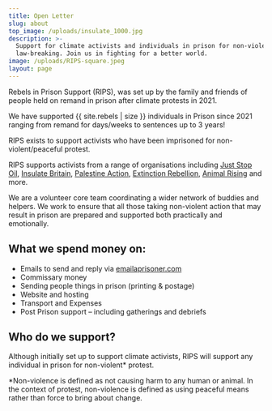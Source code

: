 ```yaml
---
title: Open Letter
slug: about
top_image: /uploads/insulate_1000.jpg
description: >-
  Support for climate activists and individuals in prison for non-violent
  law-breaking. Join us in fighting for a better world.
image: /uploads/RIPS-square.jpeg
layout: page
---
```


Rebels in Prison Support (RIPS), was set up by the family and friends of people held on remand in prison after climate protests in 2021.

We have supported {{ site.rebels | size }} individuals in Prison since 2021 ranging from remand for days/weeks to sentences up to 3 years!

RIPS exists to support activists who have been imprisoned for non-violent/peaceful protest.

RIPS supports activists from a range of organisations including [Just Stop Oil](https://juststopoil.org/), [Insulate Britain](https://insulatebritain.com/), [Palestine Action](https://www.palestineaction.org/), [Extinction Rebellion](https://extinctionrebellion.uk/), [Animal Rising](https://www.animalrising.org/) and more.

We are a volunteer core team coordinating a wider network of buddies and helpers. We work to ensure that all those taking non-violent action that may result in prison are prepared and supported both practically and emotionally.

## What we spend money on:

* Emails to send and reply via [emailaprisoner.com](https://www.emailaprisoner.com/)
* Commissary money
* Sending people things in prison (printing & postage)
* Website and hosting
* Transport and Expenses
* Post Prison support – including gatherings and debriefs

## **Who do we support?**

Although initially set up to support climate activists, RIPS will support any individual in prison for non-violent\* protest.

\*Non-violence is defined as not causing harm to any human or animal. In the context of protest, non-violence is defined as using peaceful means rather than force to bring about change.
